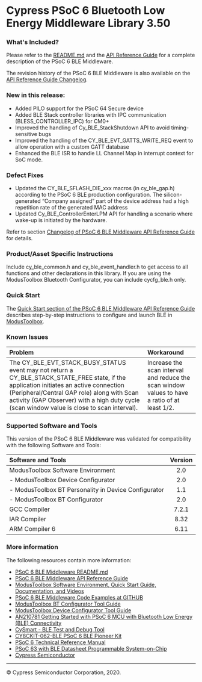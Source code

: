 ﻿# Cypress PSoC 6 Bluetooth Low Energy Middleware Library 3.50

### What's Included?
Please refer to the [README.md](./README.md) and the [API Reference Guide](https://cypresssemiconductorco.github.io/bless/ble_api_reference_manual/html/index.html) for a complete description of the PSoC 6 BLE Middleware.

The revision history of the PSoC 6 BLE Middleware is also available on the [API Reference Guide Changelog](https://cypresssemiconductorco.github.io/bless/ble_api_reference_manual/html/page_group_ble_changelog.html).

### New in this release:
* Added PILO support for the PSoC 64 Secure device
* Added BLE Stack controller libraries with IPC communication (BLESS_CONTROLLER_IPC) for CM0+ 
* Improved the handling of Cy_BLE_StackShutdown API to avoid timing-sensitive bugs
* Improved the handling of the CY_BLE_EVT_GATTS_WRITE_REQ event to allow operation with a custom GATT database
* Enhanced the BLE ISR to handle LL Channel Map in interrupt context for SoC mode. 

### Defect Fixes
* Updated the CY_BLE_SFLASH_DIE_xxx macros (in cy_ble_gap.h) according to the PSoC 6 BLE production configuration. The silicon-generated “Company assigned” part of the device address had a high repetition rate of the generated MAC address
* Updated Cy_BLE_ControllerEnterLPM API for handling a scenario where wake-up is initiated by the hardware.

Refer to section [Changelog of PSoC 6 BLE Middleware API Reference Guide](https://cypresssemiconductorco.github.io/bless/ble_api_reference_manual/html/page_group_ble_changelog.html) for details.


### Product/Asset Specific Instructions
Include cy_ble_common.h and cy_ble_event_handler.h to get access to all functions and other declarations in this library. If you are using the ModusToolbox Bluetooth Configurator, you can include cycfg_ble.h only.

### Quick Start
The [Quick Start section of the PSoC 6 BLE Middleware API Reference Guide](https://cypresssemiconductorco.github.io/bless/ble_api_reference_manual/html/page_ble_quick_start.html) describes step-by-step instructions to configure and launch BLE in [ModusToolbox](https://www.cypress.com/products/modustoolbox-software-environment).

### Known Issues
| Problem                                                  | Workaround |
| :---                                                     | :----  |
| The CY_BLE_EVT_STACK_BUSY_STATUS event may not return a CY_BLE_STACK_STATE_FREE state, if the application initiates an active connection (Peripheral/Central GAP role) along with Scan activity (GAP Observer) with a high duty cycle (scan window value is close to scan interval). | Increase the scan interval and reduce the scan window values to have a  ratio of at least 1/2. |


### Supported Software and Tools
This version of the PSoC 6 BLE Middleware was validated for compatibility with the following Software and Tools:

| Software and Tools                                      | Version |
| :---                                                    | :----:  |
| ModusToolbox Software Environment                       | 2.0     |
| - ModusToolbox Device Configurator                      | 2.0     |
| - ModusToolbox BT Personality in Device Configurator    | 1.1     |
| - ModusToolbox BT Configurator                          | 2.0     |
| GCC Compiler                                            | 7.2.1   |
| IAR Compiler                                            | 8.32    |
| ARM Compiler 6                                          | 6.11    |

### More information
The following resources contain more information:
* [PSoC 6 BLE Middleware README.md](./README.md)
* [PSoC 6 BLE Middleware API Reference Guide](https://cypresssemiconductorco.github.io/bless/ble_api_reference_manual/html/index.html)
* [ModusToolbox Software Environment, Quick Start Guide, Documentation, and Videos](https://www.cypress.com/products/modustoolbox-software-environment)
* [PSoC 6 BLE Middleware Code Examples at GITHUB](https://github.com/cypresssemiconductorco)
* [ModusToolbox BT Configurator Tool Guide](https://www.cypress.com/ModusToolboxBLEConfig)
* [ModusToolbox Device Configurator Tool Guide](https://www.cypress.com/ModusToolboxDeviceConfig)
* [AN210781 Getting Started with PSoC 6 MCU with Bluetooth Low Energy (BLE) Connectivity](http://www.cypress.com/an210781)
* [CySmart - BLE Test and Debug Tool](http://www.cypress.com/documentation/software-and-drivers/cysmart-bluetooth-le-test-and-debug-tool)
* [CY8CKIT-062-BLE PSoC 6 BLE Pioneer Kit](http://www.cypress.com/cy8ckit-062-ble)
* [PSoC 6 Technical Reference Manual](https://www.cypress.com/documentation/technical-reference-manuals/psoc-6-mcu-psoc-63-ble-architecture-technical-reference)
* [PSoC 63 with BLE Datasheet Programmable System-on-Chip](http://www.cypress.com/ds218787)
* [Cypress Semiconductor](http://www.cypress.com)
---
© Cypress Semiconductor Corporation, 2020.
